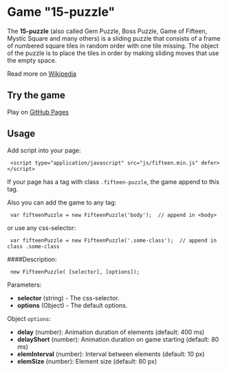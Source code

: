 # Game "15-puzzle" 

 The **15-puzzle** (also called Gem Puzzle, Boss Puzzle, Game of Fifteen, Mystic Square and many others) is a sliding puzzle that consists of a frame of numbered square tiles in random order with one tile missing. The object of the puzzle is to place the tiles in order by making sliding moves that use the empty space. 
 
 Read more on [Wikipedia](https://en.wikipedia.org/wiki/15_puzzle)
 
## Try the game
 
 Play on [GitHub Pages]( https://sergiy-mykhailov.github.io/game-15-puzzle/)
  
## Usage
  
Add script into your page:
```
 <script type="application/javascript" src="js/fifteen.min.js" defer></script>
``` 
If your page has a tag with class `.fifteen-puzzle`, 
the game append to this tag.
 
Also you can add the game to any tag:
 ```
  var fifteenPuzzle = new FifteenPuzzle('body');  // append in <body>
 ```
or use any css-selector:
 ```
  var fifteenPuzzle = new FifteenPuzzle('.some-class');  // append in class .some-class
 ```
####Description:
 ```
  new FifteenPuzzle( [selector], [options]); 
 ```
Parameters:
- **selector** (string) - The css-selector.
- **options** (Object) - The default options.

Object `options`:
- **delay** (number): Animation duration of elements (default: 400 ms)
- **delayShort** (number): Animation duration on game starting (default: 80 ms)
- **elemInterval** (number): Interval between elements (default: 10 px)
- **elemSize** (number): Element size (default: 80 px)
